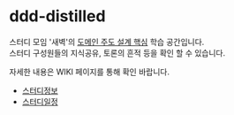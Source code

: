 # ddd-distilled

스터디 모임 '새벽'의 [도메인 주도 설계 핵심](https://book.naver.com/bookdb/book_detail.nhn?bid=12547690) 학습 공간입니다.<br/>
스터디 구성원들의 지식공유, 토론의 흔적 등을 확인 할 수 있습니다.

자세한 내용은 WIKI 페이지를 통해 확인 바랍니다.
* [스터디정보](https://github.com/daybreak6/ddd-distilled/wiki/스터디정보)
* [스터디일정](https://github.com/daybreak6/ddd-distilled/wiki/스터디일정)
